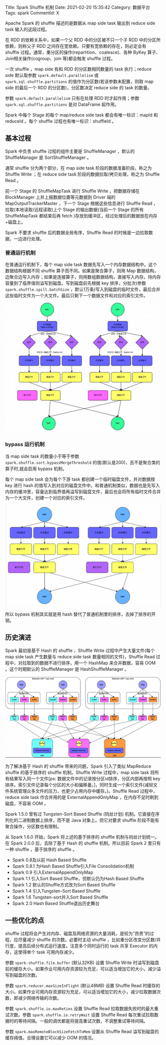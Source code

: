 Title: Spark Shuffle 机制
Date: 2021-02-20 15:35:42
Category: 数据平台
Tags: spark
CommentId: X


Apache Spark 的 shuffle 描述的是数据从 map side task 输出到 reduce side task 输入的这段过程。


<!-- PELICAN_END_SUMMARY -->


在 RDD 的依赖关系中，如果一个父 RDD 中的分区被不只一个子 RDD 中的分区所依赖，则称父子 RDD 之间存在宽依赖。只要有宽依赖的存在，则必定会有 shuffle 过程。通常，重分区的操作(repartition、coalesce)、各种 ByKey 算子、Join相关操作(cogroup、join 等)都会触发 shuffle 过程。

一次 shuffle ，map side 有和 RDD 的分区数相同数量的 task 执行；reduce side 默认取参数 `spark.default.parallelism` 或 `spark.sql.shuffle.partitions` 的值作为分区数(若该参数未配置，则取 map side 的最后一个 RDD 的分区数)，分区数决定 reduce side 的 task 的数量。

参数 `spark.default.parallelism` 只有在处理 RDD 时才起作用；参数 `spark.sql.shuffle.partitions` 是对 DataFrame 起作用。

Spark 中每个 Stage 的每个 map/reduce side task 都会有唯一标识：mapId 和 reduceId 。每个 shuffle 过程也有唯一标识：shuffleId 。


## 基本过程

Spark 中负责 shuffle 过程的组件主要是 ShuffleManager ，默认的 ShuffleManager 是 SortShuffleManager 。

通常 shuffle 分为两个部分，在 map side task 阶段的数据准备阶段，称之为 Shuffle Write ；在 reduce side task 阶段的数据拉取/拷贝处理，称之为 Shuffle Read 。

前一个 Stage 的 ShuffleMapTask 进行 Shuffle Write ，把数据存储在 BlockManager 上并上报数据位置等元数据到 Driver 端的 MapOutputTrackerMaster ，下一个 Stage 根据这些信息进行 Shuffle Read ，拉取(本地读取/远程读取)上个 Stage 的输出数据(当前一个 Stage 的所有 ShuffleMapTask 都结束后再 fetch )存放到缓冲区，经过处理后的数据放在内存+磁盘上。

Spark 不要求 shuffle 后的数据全局有序，Shuffle Read 的时候是一边拉取数据，一边进行处理。


### 普通运行机制

在普通运行机制下，每个 map side task 数据先写入一个内存数据结构中。这个数据结构根据不同 shuffle 算子而不同。如果是聚合算子，则用 Map 数据结构，边聚合边写入内存；如果是连接算子，则用数组数据结构，直接写入内存。待内存容量到了临界值则溢写到磁盘。写到磁盘前先根据 key 排序，分批次(参数 `spark.shuffle.spill.batchSize` ，默认1万条)写入到磁盘的临时文件，最后合并这些临时文件为一个大文件。最后只剩下一个数据文件和对应的索引文件。

![基于 Sort 的 Spark shuffle 的普通机制](/images/2021/spark_shuffle_sort_shuffle.png)


### bypass 运行机制

当 map side task 的数量小于等于参数 `spark.shuffle.sort.bypassMergeThreshold` 的值(默认是200)，且不是聚合类的算子时,就会启用 bypass 机制。

每个 map side task 会为每个下游 task 都创建一个临时磁盘文件，并对数据按 key 进行 hash 的值写入到对应的磁盘文件中。和普通机制类似，数据也是先写入内存的缓冲里，容量达到临界值再溢写到磁盘文件，最后也会将所有临时文件合并为一个大文件，创建一个对应的索引文件。

![基于 Sort 的 Spark shuffle 的bypass机制](/images/2021/spark_shuffle_bypass_shuffle.png)

所以 bypass 机制其实就是用 hash 替代了普通机制里的排序，去掉了排序的开销。


## 历史演进

Spark 最初是基于 Hash 的 shuffle ，Shuffle Write 过程中产生大量文件(每个 map side task 产生数量与 reduce side task 数量相同的文件)，Shuffle Read 过程中，对拉取到的数据不进行排序，用一个 HashMap 来合并数据，容易 OOM 。这个时期默认的 ShuffleManager 是 HashShuffleManager 。

![基于 Hash 的 Spark shuffle](/images/2021/spark_shuffle_hash_shuffle.png)

为了解决基于 Hash 的 shuffle 带来的问题，Spark 引入了类似 MapReduce shuffle 的基于排序的 shuffle 机制。Shuffle Write 过程中，map side task 将所有结果写入同一个文件[ps: 数据文件中的记录按分区id排序，分区内部再按照 key 排序。索引文件记录每个分区的大小和偏移量。]，同时生成一个索引文件(减轻文件系统管理众多文件的压力，也更少占用内存中缓存。)。Shuffle Read 过程中，reduce side task 作合并用的是 ExternalAppendOnlyMap ，在内存不足时刷到磁盘，不容易 OOM 。

Spark 1.5.0 曾有过 Tungsten-Sort Based Shuffle (钨丝计划) 机制。它直接在序列化的二进制数据上排序，而不是 Java 对象上。但它对要求 shuffle 阶段不能有聚合操作，分区数也有限制。

从 Spark 1.6.0 开始，Spark 将上述的基于排序的 shuffle 机制与钨丝计划统一。在 Spark 2.0.0 后，去除了基于 Hash 的 shuffle 机制。所以目前 Spark 2 里只有一种 shuffle ，基于排序的 shuffle 。


+ Spark 0.8及以前 Hash Based Shuffle
+ Spark 0.8.1 为Hash Based Shuffle引入File Consolidation机制
+ Spark 0.9 引入ExternalAppendOnlyMap
+ Spark 1.1 引入Sort Based Shuffle，但默认仍为Hash Based Shuffle
+ Spark 1.2 默认的Shuffle方式改为Sort Based Shuffle
+ Spark 1.4 引入Tungsten-Sort Based Shuffle
+ Spark 1.6 Tungsten-sort并入Sort Based Shuffle
+ Spark 2.0 Hash Based Shuffle退出历史舞台


## 一些优化的点

shuffle 过程将会产生对内存、磁盘及网络资源的大量消耗，是较为“昂贵”的过程，应尽量减少 shuffle 的次数。必要时主动 shuffle ，比如重分区改变分区数/并行度，提高后续分布式运行速度。注意多个同时运行的 task 共享 Executor 的内存，这使得单个 task 可用内存减少。


参数 `spark.shuffle.file.buffer` (默认32KB) 设置 Shuffle Write 时溢写到磁盘前的缓存大小。如果作业可用内存资源较为充足，可以适当增加它的大小，减少溢写到磁盘的次数。

参数 `spark.reducer.maxSizeInFlight` (默认48MB) 设置 Shuffle Read 时缓存的大小。如果作业可用内存资源较为充足，可以适当增加它的大小，减少拉取数据次数，即减少网络传输的次数。

参数 `spark.shuffle.io.maxReties` 设置 Shuffle Read 拉取数据失败时的最大重试次数。参数 `spark.shuffle.io.retryWait` 设置 Shuffle Read 每次重试拉取数据时的等待间隔。一般的调优都是将提高重试次数，不调整重试等待间隔。

参数 `spark.maxRemoteBlockSizeFetchToMem` 设置从 Shuffle Read 溢写到磁盘的缓存阈值。合理设置它可以减少 OOM 的情况。


